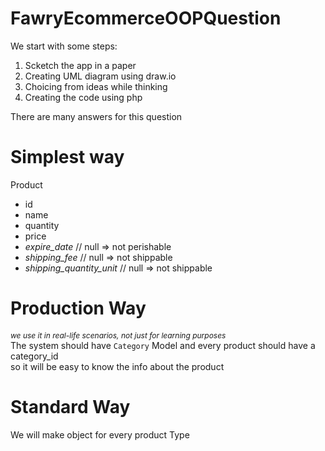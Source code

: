 # FawryEcommerceOOPQuestion

We start with some steps:
1. Scketch the app in a paper
2. Creating UML diagram using draw.io
3. Choicing from ideas while thinking
4. Creating the code using php


There are many answers for this question 

# Simplest way
Product
- id
- name
- quantity 
- price
- *expire_date* // null => not perishable 
- *shipping_fee* // null => not shippable
- *shipping_quantity_unit* // null => not shippable

# Production Way
<i style="font-size:12px; margin-top:-16px">we use it in real-life scenarios, not just for learning purposes</i>
<br>
The system should have `Category` Model and every product should have a category_id
<br>
so it will be easy to know the info about the product

# Standard Way
We will make object for every product Type
